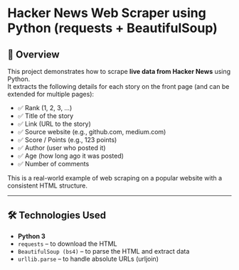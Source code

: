 # Hacker News Web Scraper using Python (requests + BeautifulSoup)

## 📌 Overview
This project demonstrates how to scrape **live data from Hacker News** using Python.  
It extracts the following details for each story on the front page (and can be extended for multiple pages):

- ✅ Rank (1, 2, 3, …)
- ✅ Title of the story
- ✅ Link (URL to the story)
- ✅ Source website (e.g., github.com, medium.com)
- ✅ Score / Points (e.g., 123 points)
- ✅ Author (user who posted it)
- ✅ Age (how long ago it was posted)
- ✅ Number of comments

This is a real-world example of web scraping on a popular website with a consistent HTML structure.

---

## 🛠️ Technologies Used
- **Python 3**
- `requests` – to download the HTML
- `BeautifulSoup (bs4)` – to parse the HTML and extract data
- `urllib.parse` – to handle absolute URLs (urljoin)
